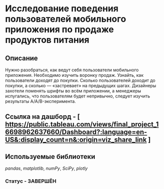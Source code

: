 # Исследование поведения пользователей мобильного приложения по продаже продуктов питания

## Описание 
Нужно разобраться, как ведут себя пользователи мобильного приложения. Необходимо изучить воронку продаж. Узнайть, как пользователи доходят до покупки. Сколько пользователей доходит до покупки, а сколько — «застревает» на предыдущих шагах. Дизайнеры захотели поменять шрифты во всём приложении, а менеджеры испугались, что пользователям будет непривычно, следует изучить результаты A/A/B-эксперимента. 

## Ссылка на дашборд - [ https://public.tableau.com/views/final_project_16698962637660/Dashboard?:language=en-US&:display_count=n&:origin=viz_share_link ]

## Используемые библиотеки
*pandas*, *matplotlib*, *numPy*, *SciPy*, *plotly*

### Статус - ЗАВЕРШЁН

